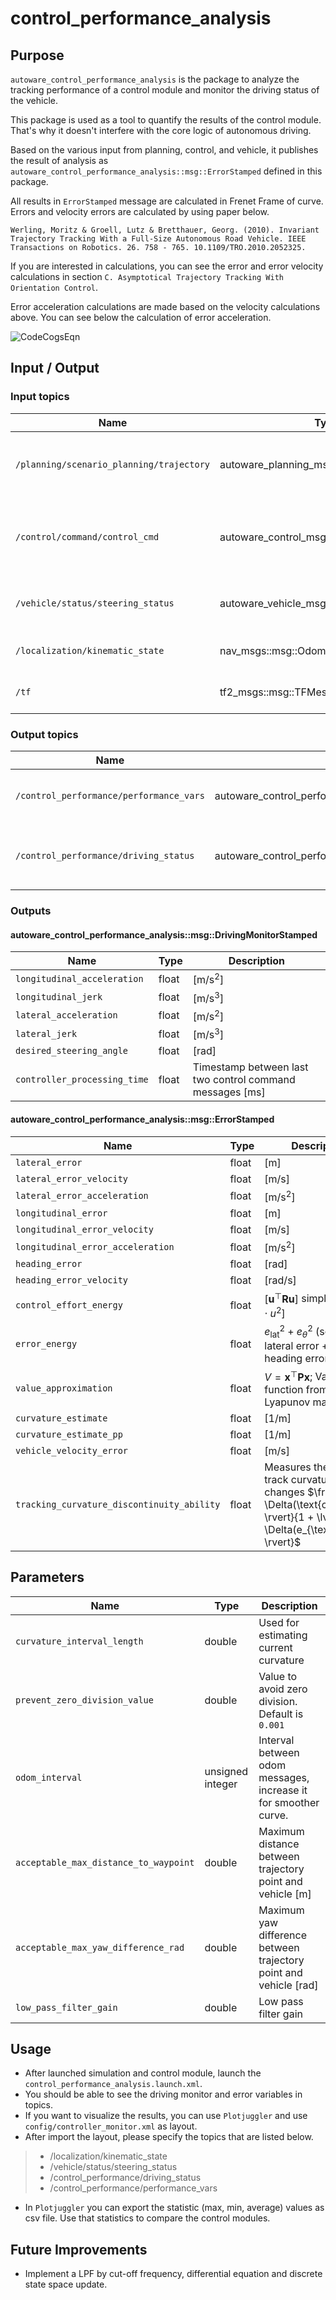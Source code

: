 # control_performance_analysis

## Purpose

`autoware_control_performance_analysis` is the package to analyze the tracking performance of a control module and monitor the driving status of the vehicle.

This package is used as a tool to quantify the results of the control module.
That's why it doesn't interfere with the core logic of autonomous driving.

Based on the various input from planning, control, and vehicle, it publishes the result of analysis as `autoware_control_performance_analysis::msg::ErrorStamped` defined in this package.

All results in `ErrorStamped` message are calculated in Frenet Frame of curve. Errors and velocity errors are calculated by using paper below.

<!-- cspell: ignore Werling Moritz Groell Lutz Bretthauer Georg -->

`Werling, Moritz & Groell, Lutz & Bretthauer, Georg. (2010). Invariant Trajectory Tracking With a Full-Size Autonomous Road Vehicle. IEEE Transactions on Robotics. 26. 758 - 765. 10.1109/TRO.2010.2052325.`

If you are interested in calculations, you can see the error and error velocity calculations in section `C. Asymptotical Trajectory Tracking With Orientation Control`.

Error acceleration calculations are made based on the velocity calculations above. You can see below the calculation of error acceleration.

![CodeCogsEqn](https://user-images.githubusercontent.com/45468306/169027099-ef15b306-2868-4084-a350-0e2b652c310f.png)

## Input / Output

### Input topics

| Name                                     | Type                                       | Description                                 |
| ---------------------------------------- | ------------------------------------------ | ------------------------------------------- |
| `/planning/scenario_planning/trajectory` | autoware_planning_msgs::msg::Trajectory    | Output trajectory from planning module.     |
| `/control/command/control_cmd`           | autoware_control_msgs::msg::Control        | Output control command from control module. |
| `/vehicle/status/steering_status`        | autoware_vehicle_msgs::msg::SteeringReport | Steering information from vehicle.          |
| `/localization/kinematic_state`          | nav_msgs::msg::Odometry                    | Use twist from odometry.                    |
| `/tf`                                    | tf2_msgs::msg::TFMessage                   | Extract ego pose from tf.                   |

### Output topics

| Name                                    | Type                                                              | Description                                         |
| --------------------------------------- | ----------------------------------------------------------------- | --------------------------------------------------- |
| `/control_performance/performance_vars` | autoware_control_performance_analysis::msg::ErrorStamped          | The result of the performance analysis.             |
| `/control_performance/driving_status`   | autoware_control_performance_analysis::msg::DrivingMonitorStamped | Driving status (acceleration, jerk etc.) monitoring |

### Outputs

#### autoware_control_performance_analysis::msg::DrivingMonitorStamped

| Name                         | Type  | Description                                                           |
| ---------------------------- | ----- | --------------------------------------------------------------------- |
| `longitudinal_acceleration`  | float | $[ \mathrm{m/s^2} ]$                                                  |
| `longitudinal_jerk`          | float | $[ \mathrm{m/s^3} ]$                                                  |
| `lateral_acceleration`       | float | $[ \mathrm{m/s^2} ]$                                                  |
| `lateral_jerk`               | float | $[ \mathrm{m/s^3} ]$                                                  |
| `desired_steering_angle`     | float | $[ \mathrm{rad} ]$                                                    |
| `controller_processing_time` | float | Timestamp between last two control command messages $[ \mathrm{ms} ]$ |

#### autoware_control_performance_analysis::msg::ErrorStamped

| Name                                       | Type  | Description                                                                                                                               |
| ------------------------------------------ | ----- | ----------------------------------------------------------------------------------------------------------------------------------------- |
| `lateral_error`                            | float | $[ \mathrm{m} ]$                                                                                                                          |
| `lateral_error_velocity`                   | float | $[ \mathrm{m/s} ]$                                                                                                                        |
| `lateral_error_acceleration`               | float | $[ \mathrm{m/s^2} ]$                                                                                                                      |
| `longitudinal_error`                       | float | $[ \mathrm{m} ]$                                                                                                                          |
| `longitudinal_error_velocity`              | float | $[ \mathrm{m/s} ]$                                                                                                                        |
| `longitudinal_error_acceleration`          | float | $[ \mathrm{m/s^2} ]$                                                                                                                      |
| `heading_error`                            | float | $[ \mathrm{rad} ]$                                                                                                                        |
| `heading_error_velocity`                   | float | $[ \mathrm{rad/s} ]$                                                                                                                      |
| `control_effort_energy`                    | float | $[ \mathbf{u}^\top \mathbf{R} \mathbf{u} ]$ simplified to $[ R \cdot u^2 ]$                                                               |
| `error_energy`                             | float | $e_{\text{lat}}^2 + e_\theta^2$ (squared lateral error + squared heading error)                                                           |
| `value_approximation`                      | float | $V = \mathbf{x}^\top \mathbf{P} \mathbf{x}$; Value function from DARE Lyapunov matrix $\mathbf{P}$                                        |
| `curvature_estimate`                       | float | $[ \mathrm{1/m} ]$                                                                                                                        |
| `curvature_estimate_pp`                    | float | $[ \mathrm{1/m} ]$                                                                                                                        |
| `vehicle_velocity_error`                   | float | $[ \mathrm{m/s} ]$                                                                                                                        |
| `tracking_curvature_discontinuity_ability` | float | Measures the ability to track curvature changes $\frac{\lvert \Delta(\text{curvature}) \rvert}{1 + \lvert \Delta(e_{\text{lat}}) \rvert}$ |

## Parameters

| Name                                  | Type             | Description                                                       |
| ------------------------------------- | ---------------- | ----------------------------------------------------------------- |
| `curvature_interval_length`           | double           | Used for estimating current curvature                             |
| `prevent_zero_division_value`         | double           | Value to avoid zero division. Default is `0.001`                  |
| `odom_interval`                       | unsigned integer | Interval between odom messages, increase it for smoother curve.   |
| `acceptable_max_distance_to_waypoint` | double           | Maximum distance between trajectory point and vehicle [m]         |
| `acceptable_max_yaw_difference_rad`   | double           | Maximum yaw difference between trajectory point and vehicle [rad] |
| `low_pass_filter_gain`                | double           | Low pass filter gain                                              |

## Usage

- After launched simulation and control module, launch the `control_performance_analysis.launch.xml`.
- You should be able to see the driving monitor and error variables in topics.
- If you want to visualize the results, you can use `Plotjuggler` and use `config/controller_monitor.xml` as layout.
- After import the layout, please specify the topics that are listed below.

> - /localization/kinematic_state
> - /vehicle/status/steering_status
> - /control_performance/driving_status
> - /control_performance/performance_vars

- In `Plotjuggler` you can export the statistic (max, min, average) values as csv file. Use that statistics to compare the control modules.

## Future Improvements

- Implement a LPF by cut-off frequency, differential equation and discrete state space update.
